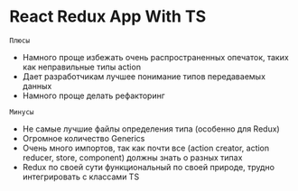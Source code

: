 # React Redux App With TS

`Плюсы`
- Намного проще избежать очень распространенных опечаток, таких как неправильные типы action
- Дает разработчикам лучшее понимание типов передаваемых данных
- Намного проще делать рефакторинг

`Минусы`
- Не самые лучшие файлы определения типа (особенно для Redux)
- Огромное количество Generics
- Очень много импортов, так как почти все (action creator, action reducer, store, component) должны знать о разных типах
- Redux по своей сути функциональный по своей природе, трудно интегрировать с классами TS